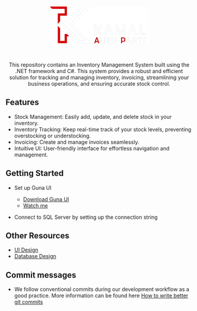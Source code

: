 <p align="center">
  <img src="https://github.com/MAGHPMallawaarachchi/inventory-management-system-kap/blob/bbe879e0f21079aaecb91b8c1422d454b4dd1d1d/assets/images/logo-horizontal.png" height="100"/>
</p>

<p align="center">
  <a aria-label="License" href="https://github.com/sliit-foss/bashaway-backend/blob/main/LICENSE">
    <img alt="" src="https://img.shields.io/badge/License-MIT-yellow.svg">
  </a>
</p>

<p align="center">This repository contains an Inventory Management System built using the .NET framework and C#. This system provides a robust and efficient solution for tracking and managing inventory, invoicing, streamlining your business operations, and ensuring accurate stock control.</p>

## Features

- Stock Management: Easily add, update, and delete stock in your inventory.
- Inventory Tracking: Keep real-time track of your stock levels, preventing overstocking or understocking.
- Invoicing: Create and manage invoices seamlessly.
- Intuitive UI: User-friendly interface for effortless navigation and management.

## Getting Started
- Set up Guna UI
  - [Download Guna UI](https://drive.google.com/file/d/1uAN3Lfbbp0MzX3w8kOnbquOt63q4aJpc/view?usp=sharing)
  - [Watch me](https://www.youtube.com/watch?v=jRxSL8d58Cc)
    
- Connect to SQL Server by setting up the connection string

## Other Resources
- [UI Design](https://www.figma.com/file/CMFhhcSh5INqrDdQhP73eE/Inventory-Management-System-(Copy)?type=design&node-id=0%3A1&mode=design&t=4uGnvlHP1tkAf5YG-1)
- [Database Design](https://drive.google.com/file/d/106xcOXQBxRzY1_2y-k6aKBhBFpU0MO_o/view?usp=sharing)

## Commit messages

- We follow conventional commits during our development workflow as a good practice. More information can be found here [How to write better git commits](https://www.freecodecamp.org/news/how-to-write-better-git-commit-messages/)


